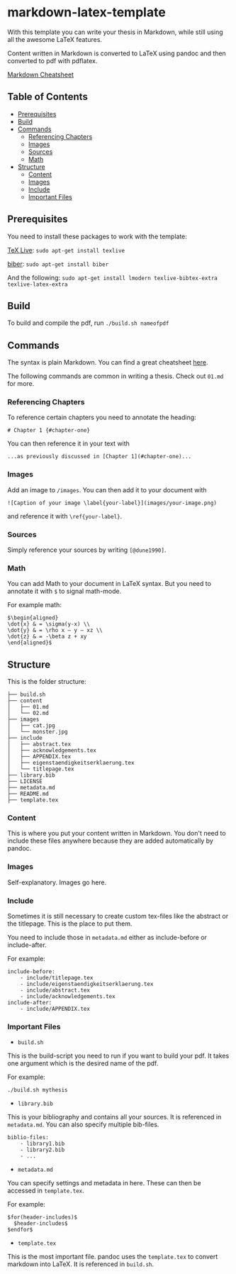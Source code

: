 # markdown-latex-template

With this template you can write your thesis in Markdown, while still using all the awesome LaTeX features.

Content written in Markdown is converted to LaTeX using pandoc and then converted to pdf with pdflatex.

[Markdown Cheatsheet](https://github.com/adam-p/markdown-here/wiki/Markdown-Cheatsheet)

## Table of Contents

* [Prerequisites](#prerequisites)
* [Build](#build)
* [Commands](#commands)
    * [Referencing Chapters](#referencing-chapters)
    * [Images](#images)
    * [Sources](#sources)
    * [Math](#math)
* [Structure](#structure)
    - [Content](#content)
    - [Images](#images)
    - [Include](#include)
    - [Important Files](#important-files)

## Prerequisites

You need to install these packages to work with the template:

[TeX Live](https://www.tug.org/texlive/):
```sudo apt-get install texlive```

[biber](http://biblatex-biber.sourceforge.net/):
```sudo apt-get install biber```

And the following:
```sudo apt-get install lmodern texlive-bibtex-extra texlive-latex-extra```

## Build

To build and compile the pdf, run
```./build.sh nameofpdf```

## Commands

The syntax is plain Markdown. You can find a great cheatsheet [here](https://github.com/adam-p/markdown-here/wiki/Markdown-Cheatsheet). 

The following commands are common in writing a thesis. Check out `01.md` for more.

### Referencing Chapters

To reference certain chapters you need to annotate the heading:

`# Chapter 1 {#chapter-one}`

You can then reference it in your text with 

`...as previously discussed in [Chapter 1](#chapter-one)...`

### Images

Add an image to `/images`. You can then add it to your document with

`![Caption of your image \label{your-label}](images/your-image.png)`

and reference it with `\ref{your-label}`.

### Sources

Simply reference your sources by writing `[@dune1990]`.

### Math

You can add Math to your document in LaTeX syntax. But you need to annotate it with `$` to signal math-mode.

For example math:

```
$\begin{aligned}
\dot{x} & = \sigma(y-x) \\
\dot{y} & = \rho x – y – xz \\
\dot{z} & = -\beta z + xy
\end{aligned}$
```

## Structure

This is the folder structure:

```
├── build.sh
├── content
│   ├── 01.md
│   └── 02.md
├── images
│   ├── cat.jpg
│   └── monster.jpg
├── include
│   ├── abstract.tex
│   ├── acknowledgements.tex
│   ├── APPENDIX.tex
│   ├── eigenstaendigkeitserklaerung.tex
│   └── titlepage.tex
├── library.bib
├── LICENSE
├── metadata.md
├── README.md
├── template.tex
```

### Content

This is where you put your content written in Markdown. You don't need to include these files anywhere because they are added automatically by pandoc.

### Images

Self-explanatory. Images go here.

### Include

Sometimes it is still necessary to create custom tex-files like the abstract or the titlepage. This is the place to put them.

You need to include those in `metadata.md` either as include-before or include-after.

For example:
```
include-before:
    - include/titlepage.tex
    - include/eigenstaendigkeitserklaerung.tex
    - include/abstract.tex
    - include/acknowledgements.tex
include-after:
    - include/APPENDIX.tex
```

### Important Files

- `build.sh`

This is the build-script you need to run if you want to build your pdf. It takes one argument which is the desired name of the pdf.

For example:
```
./build.sh mythesis
```

- `library.bib`

This is your bibliography and contains all your sources. It is referenced in `metadata.md`. You can also specify multiple bib-files.

```
biblio-files: 
    - library1.bib
    - library2.bib
    - ...
```

- `metadata.md`

You can specify settings and metadata in here. These can then be accessed in `template.tex`.

For example:

```
$for(header-includes)$
  $header-includes$
$endfor$
```

- `template.tex`

This is the most important file. pandoc uses the `template.tex` to convert markdown into LaTeX. It is referenced in `build.sh`.


